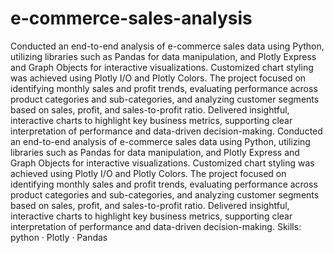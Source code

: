 # e-commerce-sales-analysis
Conducted an end-to-end analysis of e-commerce sales data using Python, utilizing libraries such as Pandas for data manipulation, and Plotly Express and Graph Objects for interactive visualizations. Customized chart styling was achieved using Plotly I/O and Plotly Colors.
The project focused on identifying monthly sales and profit trends, evaluating performance across product categories and sub-categories, and analyzing customer segments based on sales, profit, and sales-to-profit ratio. Delivered insightful, interactive charts to highlight key business metrics, supporting clear interpretation of performance and data-driven decision-making.
Conducted an end-to-end analysis of e-commerce sales data using Python, utilizing libraries such as Pandas for data manipulation, and Plotly Express and Graph Objects for interactive visualizations. Customized chart styling was achieved using Plotly I/O and Plotly Colors. The project focused on identifying monthly sales and profit trends, evaluating performance across product categories and sub-categories, and analyzing customer segments based on sales, profit, and sales-to-profit ratio. Delivered insightful, interactive charts to highlight key business metrics, supporting clear interpretation of performance and data-driven decision-making.
Skills: python · Plotly · Pandas
